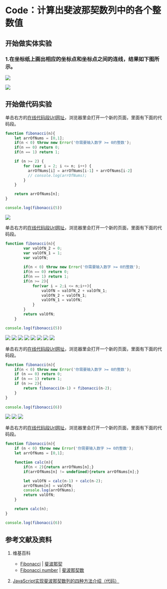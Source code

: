 # Code：计算出斐波那契数列中的各个整数值

## 开始做实体实验

### 1.在坐标纸上画出相应的坐标点和坐标点之间的连线，结果如下图所示。

![](/images/数论/典型数列/Code：计算出斐波那契数列中的各个整数值/1b1.jpg)

![](/images/数论/典型数列/Code：计算出斐波那契数列中的各个整数值/1b2.jpg)

## 开始做代码实验

单击右方的[在线代码段Url网址](http://www.pythontutor.com/live.html#code=function%20fibonacci%28n%29%7B%0A%20%20%20%20let%20arrOfNums%20%3D%20%5B0,1%5D%3B%0A%20%20%20%20if%28n%20%3C%200%29%20throw%20new%20Error%28'%E4%BD%A0%E9%9C%80%E8%A6%81%E8%BE%93%E5%85%A5%E6%95%B0%E5%AD%97%20%3E%3D%200%E7%9A%84%E6%95%B4%E6%95%B0'%29%3B%0A%20%20%20%20if%28n%20%3D%3D%200%29%20return%200%3B%0A%20%20%20%20if%28n%20%3D%3D%201%29%20return%201%3B%0A%0A%20%20%20%20if%20%28n%20%3E%3D%202%29%20%7B%0A%20%20%20%20%20%20%20%20for%20%28var%20i%20%3D%202%3B%20i%20%3C%3D%20n%3B%20i%2B%2B%29%20%7B%0A%20%20%20%20%20%20%20%20%20%20arrOfNums%5Bi%5D%20%3D%20arrOfNums%5Bi-1%5D%20%2B%20arrOfNums%5Bi-2%5D%0A%20%20%20%20%20%20%20%20%20%20//%20console.log%28arrOfNums%29%3B%20%20%20%20%20%20%20%20%20%20%0A%20%20%20%20%20%20%20%20%7D%0A%20%20%20%20%7D%0A%0A%20%20%20%20return%20arrOfNums%5Bn%5D%3B%0A%7D%0A%0Aconsole.log%28fibonacci%285%29%29&cumulative=false&curInstr=23&heapPrimitives=nevernest&mode=display&origin=opt-live.js&py=js&rawInputLstJSON=%5B%5D&textReferences=false)，浏览器里会打开一个新的页面，里面有下面的代码段。

```javascript
function fibonacci(n){
    let arrOfNums = [0,1];
    if(n < 0) throw new Error('你需要输入数字 >= 0的整数');
    if(n == 0) return 0;
    if(n == 1) return 1;

    if (n >= 2) {
        for (var i = 2; i <= n; i++) {
          arrOfNums[i] = arrOfNums[i-1] + arrOfNums[i-2]
          // console.log(arrOfNums);          
        }
    }

    return arrOfNums[n];
}

console.log(fibonacci(5))
```

![](/images/数论/典型数列/Code：计算出斐波那契数列中的各个整数值/3b.jpg)

单击右方的[在线代码段Url网址](http://www.pythontutor.com/live.html#code=function%20fibonacci%28n%29%7B%0A%20%20%20%20%20%20%20%20var%20valOfN_2%20%3D%200%3B%0A%20%20%20%20%20%20%20%20var%20valOfN_1%20%3D%201%3B%0A%20%20%20%20%20%20%20%20var%20valOfN%3B%0A%20%0A%20%20%20%20%20%20%20%20if%28n%20%3C%200%29%20throw%20new%20Error%28'%E4%BD%A0%E9%9C%80%E8%A6%81%E8%BE%93%E5%85%A5%E6%95%B0%E5%AD%97%20%3E%3D%200%E7%9A%84%E6%95%B4%E6%95%B0'%29%3B%0A%20%20%20%20%20%20%20%20if%28n%20%3D%3D%200%29%20return%200%3B%0A%20%20%20%20%20%20%20%20if%28n%20%3D%3D%201%29%20return%201%3B%0A%20%20%20%20%20%20%20%20if%28n%20%3E%3D%202%29%7B%0A%20%20%20%20%20%20%20%20%20%20%20%20for%28var%20i%20%3D%202%3Bi%20%3C%3D%20n%3Bi%2B%2B%29%7B%0A%20%20%20%20%20%20%20%20%20%20%20%20%20%20%20%20valOfN%20%3D%20valOfN_2%20%2B%20valOfN_1%3B%0A%20%20%20%20%20%20%20%20%20%20%20%20%20%20%20%20valOfN_2%20%3D%20valOfN_1%3B%20%20%20%20%20%20%20%20%20%20%20%20%20%20%20%20%0A%20%20%20%20%20%20%20%20%20%20%20%20%20%20%20%20valOfN_1%20%3D%20valOfN%3B%0A%20%20%20%20%20%20%20%20%20%20%20%20%7D%0A%20%20%20%20%20%20%20%20%7D%0A%20%20%20%20%20%20%20%20return%20valOfN%3B%0A%20%20%20%20%7D%0A%0Aconsole.log%28fibonacci%285%29%29&cumulative=false&curInstr=33&heapPrimitives=nevernest&mode=display&origin=opt-live.js&py=js&rawInputLstJSON=%5B%5D&textReferences=false)，浏览器里会打开一个新的页面，里面有下面的代码段。

```javascript
function fibonacci(n){
        var valOfN_2 = 0;
        var valOfN_1 = 1;
        var valOfN;
 
        if(n < 0) throw new Error('你需要输入数字 >= 0的整数');
        if(n == 0) return 0;
        if(n == 1) return 1;
        if(n >= 2){
            for(var i = 2;i <= n;i++){
                valOfN = valOfN_2 + valOfN_1;
                valOfN_2 = valOfN_1;                
                valOfN_1 = valOfN;
            }
        }
        return valOfN;
    }

console.log(fibonacci(5))
```

![](/images/数论/典型数列/Code：计算出斐波那契数列中的各个整数值/4b1.jpg)
![](/images/数论/典型数列/Code：计算出斐波那契数列中的各个整数值/4b2.jpg)
![](/images/数论/典型数列/Code：计算出斐波那契数列中的各个整数值/4b3.jpg)
![](/images/数论/典型数列/Code：计算出斐波那契数列中的各个整数值/4b4.jpg)
![](/images/数论/典型数列/Code：计算出斐波那契数列中的各个整数值/4b5.jpg)
![](/images/数论/典型数列/Code：计算出斐波那契数列中的各个整数值/4b6.jpg)
![](/images/数论/典型数列/Code：计算出斐波那契数列中的各个整数值/4b7.jpg)
![](/images/数论/典型数列/Code：计算出斐波那契数列中的各个整数值/4b8.jpg)

单击右方的[在线代码段Url网址](http://www.pythontutor.com/live.html#code=function%20fibonacci%28n%29%7B%0A%20%20%20%20if%28n%20%3C%200%29%20throw%20new%20Error%28'%E4%BD%A0%E9%9C%80%E8%A6%81%E8%BE%93%E5%85%A5%E6%95%B0%E5%AD%97%20%3E%3D%200%E7%9A%84%E6%95%B4%E6%95%B0'%29%3B%0A%20%20%20%20if%20%28n%20%3D%3D%200%29%20return%200%3B%20%0A%20%20%20%20if%20%28n%20%3D%3D%201%29%20return%201%3B%20%0A%20%20%20%20if%20%28n%20%3E%3D%202%29%7B%0A%20%20%20%20%20%20%20%20return%20fibonacci%28n-1%29%20%2B%20fibonacci%28n-2%29%3B%20%20%20%20%20%20%0A%20%20%20%20%7D%20%0A%7D%0A%20%20%20%20%0Aconsole.log%28fibonacci%286%29%29&cumulative=false&curInstr=146&heapPrimitives=nevernest&mode=display&origin=opt-live.js&py=js&rawInputLstJSON=%5B%5D&textReferences=false)，浏览器里会打开一个新的页面，里面有下面的代码段。

```javascript
function fibonacci(n){
    if(n < 0) throw new Error('你需要输入数字 >= 0的整数');
    if (n == 0) return 0; 
    if (n == 1) return 1; 
    if (n >= 2){
        return fibonacci(n-1) + fibonacci(n-2);      
    } 
}
    
console.log(fibonacci(6))
```

![](/images/数论/典型数列/Code：计算出斐波那契数列中的各个整数值/2b1.jpg)
![](/images/数论/典型数列/Code：计算出斐波那契数列中的各个整数值/2b2.jpg)
![](/images/数论/典型数列/Code：计算出斐波那契数列中的各个整数值/2b3.jpg)

单击右方的[在线代码段Url网址](http://www.pythontutor.com/live.html#code=function%20fibonacci%28n%29%7B%0A%20%20%20%20if%20%28n%20%3C%200%29%20throw%20new%20Error%28'%E4%BD%A0%E9%9C%80%E8%A6%81%E8%BE%93%E5%85%A5%E6%95%B0%E5%AD%97%20%3E%3D%200%E7%9A%84%E6%95%B4%E6%95%B0'%29%3B%0A%20%20%20%20let%20arrOfNums%20%3D%20%5B0,1%5D%3B%0A%0A%20%20%20%20function%20calc%28n%29%7B%0A%20%20%20%20%20%20%20%20if%28n%20%3C%202%29%7Breturn%20arrOfNums%5Bn%5D%3B%7D%0A%20%20%20%20%20%20%20%20if%28arrOfNums%5Bn%5D%20!%3D%20undefined%29%7Breturn%20arrOfNums%5Bn%5D%3B%7D%0A%0A%20%20%20%20%20%20%20%20let%20valOfN%20%3D%20calc%28n-1%29%20%2B%20calc%28n-2%29%3B%0A%20%20%20%20%20%20%20%20arrOfNums%5Bn%5D%20%3D%20valOfN%3B%0A%20%20%20%20%20%20%20%20console.log%28arrOfNums%29%3B%0A%20%20%20%20%20%20%20%20return%20valOfN%3B%0A%20%20%20%20%7D%0A%0A%20%20%20%20return%20calc%28n%29%3B%0A%7D%0A%0Aconsole.log%28fibonacci%286%29%29&cumulative=false&curInstr=67&heapPrimitives=nevernest&mode=display&origin=opt-live.js&py=js&rawInputLstJSON=%5B%5D&textReferences=false)，浏览器里会打开一个新的页面，里面有下面的代码段。

```javascript
function fibonacci(n){
    if (n < 0) throw new Error('你需要输入数字 >= 0的整数');
    let arrOfNums = [0,1];

    function calc(n){
        if(n < 2){return arrOfNums[n];}
        if(arrOfNums[n] != undefined){return arrOfNums[n];}

        let valOfN = calc(n-1) + calc(n-2);
        arrOfNums[n] = valOfN;
        console.log(arrOfNums);
        return valOfN;
    }

    return calc(n);
}

console.log(fibonacci(6))
```

## 参考文献及资料

1. 维基百科
	- [Fibonacci](https://en.wikipedia.org/wiki/Fibonacci) | [斐波那契](https://zh.wikipedia.org/wiki/%E6%96%90%E6%B3%A2%E9%82%A3%E5%A5%91) 
	- [Fibonacci number](https://en.wikipedia.org/wiki/Fibonacci_number) | [斐波那契数](https://zh.wikipedia.org/wiki/%E6%96%90%E6%B3%A2%E9%82%A3%E5%A5%91%E6%95%B0) 

2. [JavaScript实现斐波那契数列的四种方法介绍（代码）](https://www.php.cn/js-tutorial-416086.html) 

